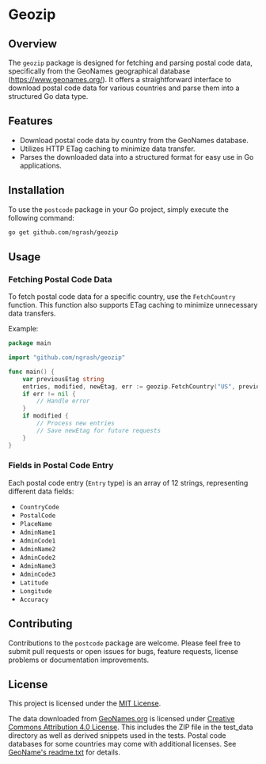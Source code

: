 # Geozip

## Overview
The `geozip` package is designed for fetching and parsing postal code data, specifically from the GeoNames geographical database (https://www.geonames.org/). 
It offers a straightforward interface to download postal code data for various countries and parse them into a structured Go data type.

## Features
- Download postal code data by country from the GeoNames database.
- Utilizes HTTP ETag caching to minimize data transfer.
- Parses the downloaded data into a structured format for easy use in Go applications.

## Installation
To use the `postcode` package in your Go project, simply execute the following command:

```bash
go get github.com/ngrash/geozip
```

## Usage

### Fetching Postal Code Data
To fetch postal code data for a specific country, use the `FetchCountry` function. This function also supports ETag caching to minimize unnecessary data transfers.

Example:
```go
package main

import "github.com/ngrash/geozip"

func main() {
    var previousEtag string
    entries, modified, newEtag, err := geozip.FetchCountry("US", previousEtag)
    if err != nil {
        // Handle error
    }
    if modified {
        // Process new entries
        // Save newEtag for future requests
    }
}
```

### Fields in Postal Code Entry
Each postal code entry (`Entry` type) is an array of 12 strings, representing different data fields:

- `CountryCode`
- `PostalCode`
- `PlaceName`
- `AdminName1`
- `AdminCode1`
- `AdminName2`
- `AdminCode2`
- `AdminName3`
- `AdminCode3`
- `Latitude`
- `Longitude`
- `Accuracy`

## Contributing
Contributions to the `postcode` package are welcome. Please feel free to submit pull requests or open issues for bugs, feature requests, license problems or documentation improvements.

## License
This project is licensed under the [MIT License](LICENSE).

The data downloaded from [GeoNames.org](http://geonames.org) is licensed under [Creative Commons Attribution 4.0 License](https://creativecommons.org/licenses/by/4.0/).
This includes the ZIP file in the test_data directory as well as derived snippets used in the tests.
Postal code databases for some countries may come with additional licenses. See [GeoName's readme.txt](https://download.geonames.org/export/zip/readme.txt) for details.

